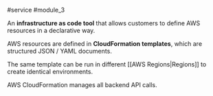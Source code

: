 #service #module_3

An **infrastructure as code tool** that allows customers to define AWS resources in a declarative way.

AWS resources are defined in **CloudFormation templates**, which are structured JSON / YAML documents.

The same template can be run in different [[AWS Regions|Regions]] to create identical environments.

AWS CloudFormation manages all backend API calls.